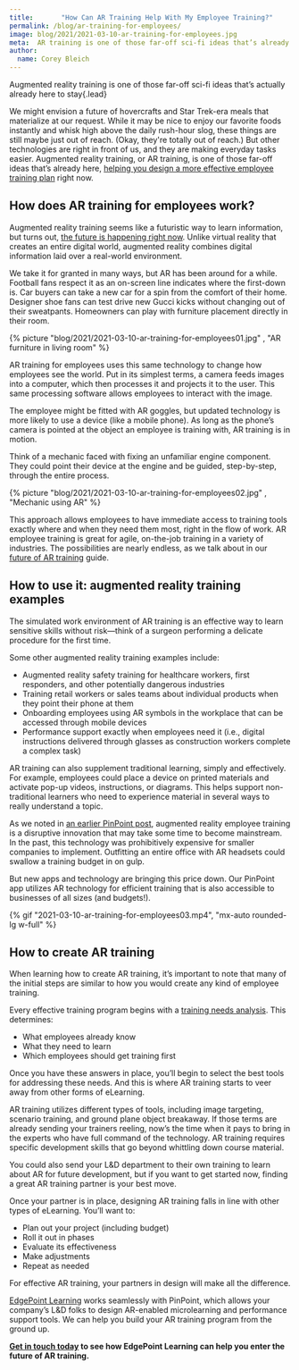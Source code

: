 ```yaml
---
title:       "How Can AR Training Help With My Employee Training?"
permalink: /blog/ar-training-for-employees/
image: blog/2021/2021-03-10-ar-training-for-employees.jpg
meta:  AR training is one of those far-off sci-fi ideas that’s already here, allowing you to design a more effective employee training plan right now. Here’s how.
author: 
  name: Corey Bleich
---
```


Augmented reality training is one of those far-off sci-fi ideas that’s actually already here to stay{.lead}

We might envision a future of hovercrafts and Star Trek-era meals that materialize at our request. While it may be nice to enjoy our favorite foods instantly and whisk high above the daily rush-hour slog, these things are still maybe just out of reach. (Okay, they're totally out of reach.) But other technologies are right in front of us, and they are making everyday tasks easier. Augmented reality training, or AR training, is one of those far-off ideas that’s already here, [helping you design a more effective employee training plan](/blog/employee-training-plan/) right now.

## How does AR training for employees work?

Augmented reality training seems like a futuristic way to learn information, but turns out, [the future is happening right now](/blog/elearning-trends-2021/). Unlike virtual reality that creates an entire digital world, augmented reality combines digital information laid over a real-world environment.

We take it for granted in many ways, but AR has been around for a while. Football fans respect it as an on-screen line indicates where the first-down is. Car buyers can take a new car for a spin from the comfort of their home. Designer shoe fans can test drive new Gucci kicks without changing out of their sweatpants. Homeowners can play with furniture placement directly in their room.


{% picture "blog/2021/2021-03-10-ar-training-for-employees01.jpg" , "AR furniture in living room" %}


AR training for employees uses this same technology to change how employees see the world. Put in its simplest terms, a camera feeds images into a computer, which then processes it and projects it to the user. This same processing software allows employees to interact with the image.

The employee might be fitted with AR goggles, but updated technology is more likely to use a device (like a mobile phone). As long as the phone’s camera is pointed at the object an employee is training with, AR training is in motion.

Think of a mechanic faced with fixing an unfamiliar engine component. They could point their device at the engine and be guided, step-by-step, through the entire process.


{% picture "blog/2021/2021-03-10-ar-training-for-employees02.jpg" , "Mechanic using AR" %}


This approach allows employees to have immediate access to training tools exactly where and when they need them most, right in the flow of work. AR employee training is great for agile, on-the-job training in a variety of industries. The possibilities are nearly endless, as we talk about in our [future of AR training](/blog/future-of-augmented-reality/) guide.

## How to use it: augmented reality training examples

The simulated work environment of AR training is an effective way to learn sensitive skills without risk—think of a surgeon performing a delicate procedure for the first time.

Some other augmented reality training examples include:

* Augmented reality safety training for healthcare workers, first responders, and other potentially dangerous industries
* Training retail workers or sales teams about individual products when they point their phone at them
* Onboarding employees using AR symbols in the workplace that can be accessed through mobile devices
* Performance support exactly when employees need it (i.e., digital instructions delivered through glasses as construction workers complete a complex task)

AR training can also supplement traditional learning, simply and effectively. For example, employees could place a device on printed materials and activate pop-up videos, instructions, or diagrams. This helps support non-traditional learners who need to experience material in several ways to really understand a topic.

As we noted in [an earlier PinPoint post](https://www.pinpointworkforce.com/post/augmented-reality-and-corporate-learning), augmented reality employee training is a disruptive innovation that may take some time to become mainstream. In the past, this technology was prohibitively expensive for smaller companies to implement. Outfitting an entire office with AR headsets could swallow a training budget in on gulp.

But new apps and technology are bringing this price down. Our PinPoint app utilizes AR technology for efficient training that is also accessible to businesses of all sizes (and budgets!).


{% gif "2021-03-10-ar-training-for-employees03.mp4", "mx-auto rounded-lg w-full" %}


## How to create AR training

When learning how to create AR training, it’s important to note that many of the initial steps are similar to how you would create any kind of employee training.

Every effective training program begins with a [training needs analysis](/blog/how-to-identify-training-needs-of-employees/). This determines:

* What employees already know
* What they need to learn
* Which employees should get training first

Once you have these answers in place, you’ll begin to select the best tools for addressing these needs. And this is where AR training starts to veer away from other forms of eLearning.

AR training utilizes different types of tools, including image targeting, scenario training, and ground plane object breakaway. If those terms are already sending your trainers reeling, now’s the time when it pays to bring in the experts who have full command of the technology. AR training requires specific development skills that go beyond whittling down course material.

You could also send your L&D department to their own training to learn about AR for future development, but if you want to get started now, finding a great AR training partner is your best move.

Once your partner is in place, designing AR training falls in line with other types of eLearning. You’ll want to:

* Plan out your project (including budget)
* Roll it out in phases
* Evaluate its effectiveness
* Make adjustments
* Repeat as needed

For effective AR training, your partners in design will make all the difference.

[EdgePoint Learning](/augmented-reality/) works seamlessly with PinPoint, which allows your company’s L&D folks to design AR-enabled microlearning and performance support tools. We can help you build your AR training program from the ground up.

**[Get in touch today](/contact/) to see how EdgePoint Learning can help you enter the future of AR training.**
